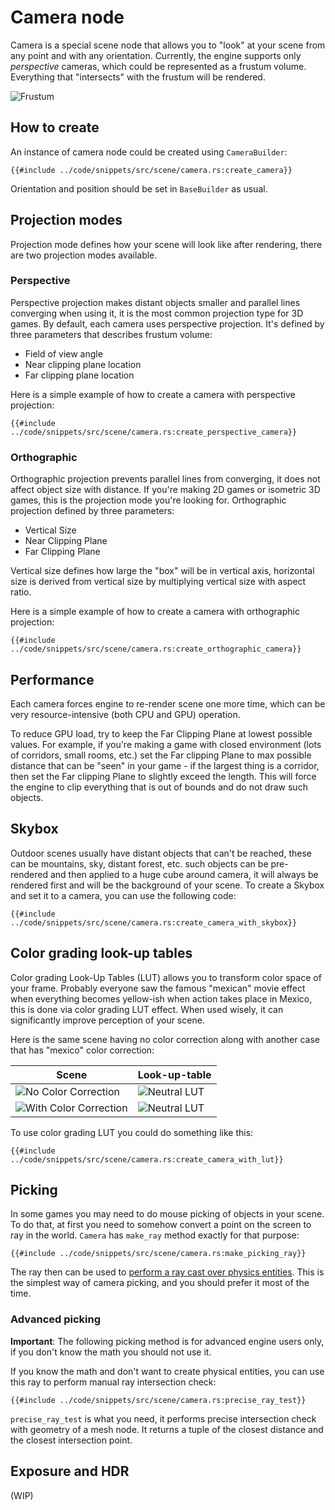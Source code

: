 # Camera node

Camera is a special scene node that allows you to "look" at your scene from any point and with any orientation.
Currently, the engine supports only _perspective_ cameras, which could be represented as a frustum volume. Everything
that "intersects" with the frustum will be rendered. 

![Frustum](./frustum.svg)

## How to create

An instance of camera node could be created using `CameraBuilder`: 

```rust,no_run
{{#include ../code/snippets/src/scene/camera.rs:create_camera}}
```

Orientation and position should be set in `BaseBuilder` as usual.

## Projection modes

Projection mode defines how your scene will look like after rendering, there are two projection modes available.

### Perspective

Perspective projection makes distant objects smaller and parallel lines converging when using it, it is the most 
common projection type for 3D games. By default, each camera uses perspective projection. It's defined by three 
parameters that describes frustum volume:

- Field of view angle
- Near clipping plane location
- Far clipping plane location

Here is a simple example of how to create a camera with perspective projection:

```rust,no_run
{{#include ../code/snippets/src/scene/camera.rs:create_perspective_camera}}
```

### Orthographic

Orthographic projection prevents parallel lines from converging, it does not affect object size with distance.
If you're making 2D games or isometric 3D games, this is the projection mode you're looking for. Orthographic
projection defined by three parameters:

- Vertical Size
- Near Clipping Plane
- Far Clipping Plane

Vertical size defines how large the "box" will be in vertical axis, horizontal size is derived from vertical
size by multiplying vertical size with aspect ratio.

Here is a simple example of how to create a camera with orthographic projection:

```rust,no_run
{{#include ../code/snippets/src/scene/camera.rs:create_orthographic_camera}}
```

## Performance

Each camera forces engine to re-render scene one more time, which can be very resource-intensive (both CPU and GPU)
operation. 

To reduce GPU load, try to keep the Far Clipping Plane at lowest possible values. For example, if you're making a game
with closed environment (lots of corridors, small rooms, etc.) set the Far clipping Plane to max possible distance that 
can be "seen" in your game - if the largest thing is a corridor, then set the Far clipping Plane to slightly exceed the 
length. This will force the engine to clip everything that is out of bounds and do not draw such objects.

## Skybox

Outdoor scenes usually have distant objects that can't be reached, these can be mountains, sky, distant forest, etc.
such objects can be pre-rendered and then applied to a huge cube around camera, it will always be rendered first and will
be the background of your scene. To create a Skybox and set it to a camera, you can use the following code:

```rust,no_run,edition2018
{{#include ../code/snippets/src/scene/camera.rs:create_camera_with_skybox}}
```

## Color grading look-up tables

Color grading Look-Up Tables (LUT) allows you to transform color space of your frame. Probably everyone saw the
famous "mexican" movie effect when everything becomes yellow-ish when action takes place in Mexico, this is done
via color grading LUT effect. When used wisely, it can significantly improve perception of your scene.

Here is the same scene having no color correction along with another case that has "mexico" color correction:

| Scene                                                 | Look-up-table                     |
|-------------------------------------------------------|-----------------------------------|
| ![No Color Correction](./no_color_correction.PNG)     | ![Neutral LUT](./lut_neutral.jpg) |
| ![With Color Correction](./with_color_correction.PNG) | ![Neutral LUT](./lut_mexico.jpg)  |

To use color grading LUT you could do something like this:

```rust,no_run
{{#include ../code/snippets/src/scene/camera.rs:create_camera_with_lut}}
```

## Picking 

In some games you may need to do mouse picking of objects in your scene. To do that, at first you need to somehow convert
a point on the screen to ray in the world. `Camera` has `make_ray` method exactly for that purpose:

```rust,no_run
{{#include ../code/snippets/src/scene/camera.rs:make_picking_ray}}
```

The ray then can be used to [perform a ray cast over physics entities](../physics/ray.md). This is the simplest way
of camera picking, and you should prefer it most of the time.

### Advanced picking

**Important**: The following picking method is for advanced engine users only, if you don't know the math you should not
use it.

If you know the math and don't want to create physical entities, you can use this ray to perform manual 
ray intersection check:

```rust,no_run
{{#include ../code/snippets/src/scene/camera.rs:precise_ray_test}}
```

`precise_ray_test` is what you need, it performs precise intersection check with geometry of a mesh node. It returns a
tuple of the closest distance and the closest intersection point. 

## Exposure and HDR

(WIP)